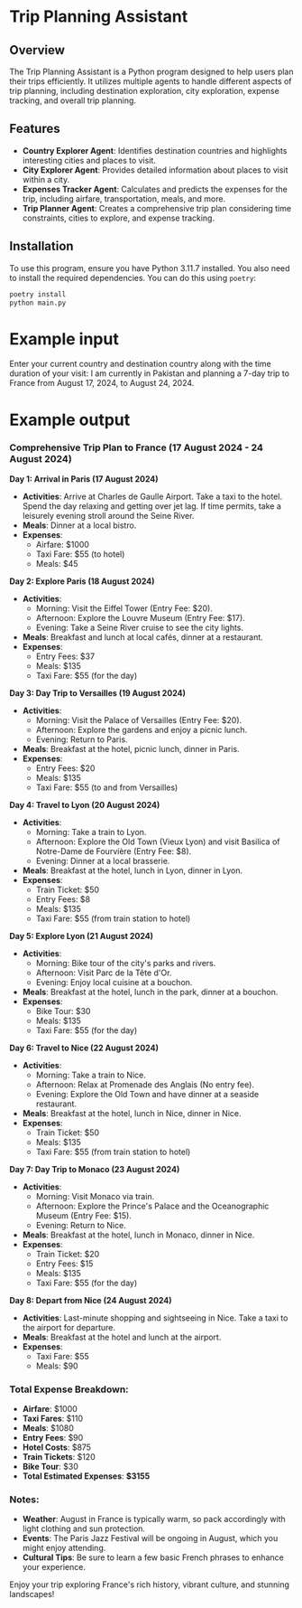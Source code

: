 # Trip Planning Assistant

## Overview

The Trip Planning Assistant is a Python program designed to help users plan their trips efficiently. It utilizes multiple agents to handle different aspects of trip planning, including destination exploration, city exploration, expense tracking, and overall trip planning.

## Features

- **Country Explorer Agent**: Identifies destination countries and highlights interesting cities and places to visit.
- **City Explorer Agent**: Provides detailed information about places to visit within a city.
- **Expenses Tracker Agent**: Calculates and predicts the expenses for the trip, including airfare, transportation, meals, and more.
- **Trip Planner Agent**: Creates a comprehensive trip plan considering time constraints, cities to explore, and expense tracking.

## Installation

To use this program, ensure you have Python 3.11.7 installed. You also need to install the required dependencies. You can do this using `poetry`:

```bash
poetry install
python main.py
```
# Example input
Enter your current country and destination country along with the time duration of your visit:
I am currently in Pakistan and planning a 7-day trip to France from August 17, 2024, to August 24, 2024.

# Example output
### Comprehensive Trip Plan to France (17 August 2024 - 24 August 2024)

**Day 1: Arrival in Paris (17 August 2024)**
- **Activities**: Arrive at Charles de Gaulle Airport. Take a taxi to the hotel. Spend the day relaxing and getting over jet lag. If time permits, take a leisurely evening stroll around the Seine River.
- **Meals**: Dinner at a local bistro.
- **Expenses**:
  - Airfare: $1000
  - Taxi Fare: $55 (to hotel)
  - Meals: $45

**Day 2: Explore Paris (18 August 2024)**
- **Activities**:
  - Morning: Visit the Eiffel Tower (Entry Fee: $20).
  - Afternoon: Explore the Louvre Museum (Entry Fee: $17).
  - Evening: Take a Seine River cruise to see the city lights.
- **Meals**: Breakfast and lunch at local cafés, dinner at a restaurant.
- **Expenses**:
  - Entry Fees: $37
  - Meals: $135
  - Taxi Fare: $55 (for the day)

**Day 3: Day Trip to Versailles (19 August 2024)**
- **Activities**:
  - Morning: Visit the Palace of Versailles (Entry Fee: $20).
  - Afternoon: Explore the gardens and enjoy a picnic lunch.
  - Evening: Return to Paris.
- **Meals**: Breakfast at the hotel, picnic lunch, dinner in Paris.
- **Expenses**:
  - Entry Fees: $20
  - Meals: $135
  - Taxi Fare: $55 (to and from Versailles)

**Day 4: Travel to Lyon (20 August 2024)**
- **Activities**:
  - Morning: Take a train to Lyon.
  - Afternoon: Explore the Old Town (Vieux Lyon) and visit Basilica of Notre-Dame de Fourvière (Entry Fee: $8).
  - Evening: Dinner at a local brasserie.
- **Meals**: Breakfast at the hotel, lunch in Lyon, dinner in Lyon.
- **Expenses**:
  - Train Ticket: $50
  - Entry Fees: $8
  - Meals: $135
  - Taxi Fare: $55 (from train station to hotel)

**Day 5: Explore Lyon (21 August 2024)**
- **Activities**:
  - Morning: Bike tour of the city's parks and rivers.
  - Afternoon: Visit Parc de la Tête d'Or.
  - Evening: Enjoy local cuisine at a bouchon.
- **Meals**: Breakfast at the hotel, lunch in the park, dinner at a bouchon.
- **Expenses**:
  - Bike Tour: $30
  - Meals: $135
  - Taxi Fare: $55 (for the day)

**Day 6: Travel to Nice (22 August 2024)**
- **Activities**:
  - Morning: Take a train to Nice.
  - Afternoon: Relax at Promenade des Anglais (No entry fee).
  - Evening: Explore the Old Town and have dinner at a seaside restaurant.
- **Meals**: Breakfast at the hotel, lunch in Nice, dinner in Nice.
- **Expenses**:
  - Train Ticket: $50
  - Meals: $135
  - Taxi Fare: $55 (from train station to hotel)

**Day 7: Day Trip to Monaco (23 August 2024)**
- **Activities**:
  - Morning: Visit Monaco via train.
  - Afternoon: Explore the Prince's Palace and the Oceanographic Museum (Entry Fee: $15).
  - Evening: Return to Nice.
- **Meals**: Breakfast at the hotel, lunch in Monaco, dinner in Nice.
- **Expenses**:
  - Train Ticket: $20
  - Entry Fees: $15
  - Meals: $135
  - Taxi Fare: $55 (for the day)

**Day 8: Depart from Nice (24 August 2024)**
- **Activities**: Last-minute shopping and sightseeing in Nice. Take a taxi to the airport for departure.
- **Meals**: Breakfast at the hotel and lunch at the airport.
- **Expenses**:
  - Taxi Fare: $55
  - Meals: $90

### Total Expense Breakdown:
- **Airfare**: $1000
- **Taxi Fares**: $110
- **Meals**: $1080
- **Entry Fees**: $90
- **Hotel Costs**: $875
- **Train Tickets**: $120
- **Bike Tour**: $30
- **Total Estimated Expenses**: **$3155**

### Notes:
- **Weather**: August in France is typically warm, so pack accordingly with light clothing and sun protection.
- **Events**: The Paris Jazz Festival will be ongoing in August, which you might enjoy attending.
- **Cultural Tips**: Be sure to learn a few basic French phrases to enhance your experience.

Enjoy your trip exploring France's rich history, vibrant culture, and stunning landscapes!
